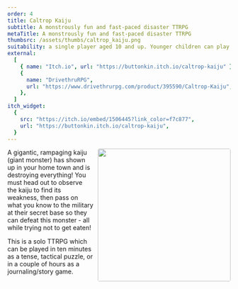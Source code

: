 ```yaml
---
order: 4
title: Caltrop Kaiju
subtitle: A monstrously fun and fast-paced disaster TTRPG
metaTitle: A monstrously fun and fast-paced disaster TTRPG
thumbsrc: /assets/thumbs/caltrop_kaiju.png
suitability: a single player aged 10 and up. Younger children can play with a little guidance
external:
  [
    { name: "Itch.io", url: "https://buttonkin.itch.io/caltrop-kaiju" },
    {
      name: "DrivethruRPG",
      url: "https://www.drivethrurpg.com/product/395590/Caltrop-Kaiju",
    },
  ]
itch_widget:
  {
    src: "https://itch.io/embed/1506445?link_color=f7c877",
    url: "https://buttonkin.itch.io/caltrop-kaiju",
  }
---
```


<img src="/assets/images/caltrop-kaiju/kaiju_map.png" style="width:300px;float:right;border-radius:4px;margin-left:10px;margin-bottom: 10px;">
<p>
   A gigantic, rampaging kaiju (giant monster) has shown up in your home town and is destroying everything! You must head out to observe the kaiju to find its weakness, then pass on what you know to the military at their secret base so they can defeat this monster  - all while trying not to get eaten!
</p>
<p>
    This is a solo TTRPG which can be played in ten minutes as a tense, tactical puzzle, or in a couple of hours as a journaling/story game.
</p>

